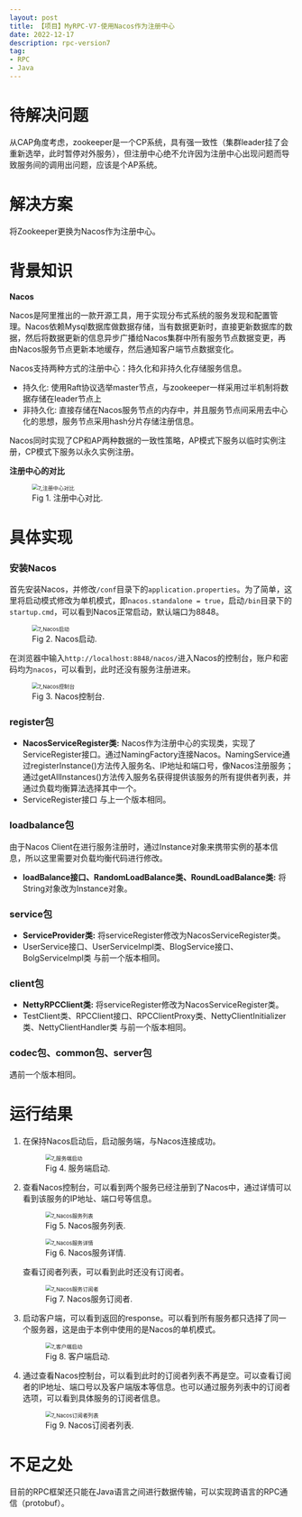 ```yaml
---
layout: post
title: 【项目】MyRPC-V7-使用Nacos作为注册中心
date: 2022-12-17
description: rpc-version7
tag:
- RPC
- Java
---
```


# 待解决问题

从CAP角度考虑，zookeeper是一个CP系统，具有强一致性（集群leader挂了会重新选举，此时暂停对外服务），但注册中心绝不允许因为注册中心出现问题而导致服务间的调用出问题，应该是个AP系统。

# 解决方案

将Zookeeper更换为Nacos作为注册中心。

# 背景知识

**Nacos**

Nacos是阿里推出的一款开源工具，用于实现分布式系统的服务发现和配置管理。Nacos依赖Mysql数据库做数据存储，当有数据更新时，直接更新数据库的数据，然后将数据更新的信息异步广播给Nacos集群中所有服务节点数据变更，再由Nacos服务节点更新本地缓存，然后通知客户端节点数据变化。

Nacos支持两种方式的注册中心：持久化和非持久化存储服务信息。
* 持久化: 使用Raft协议选举master节点，与zookeeper一样采用过半机制将数据存储在leader节点上
* 非持久化: 直接存储在Nacos服务节点的内存中，并且服务节点间采用去中心化的思想，服务节点采用hash分片存储注册信息。

Nacos同时实现了CP和AP两种数据的一致性策略，AP模式下服务以临时实例注册，CP模式下服务以永久实例注册。

**注册中心的对比**
<figure>
    <img src="https://s1.ax1x.com/2023/07/02/pCDMg9s.png" alt="7_注册中心对比" style="zoom: 67%;" >
    <figcaption>Fig 1. 注册中心对比.</figcaption>
</figure>

# 具体实现

### 安装Nacos

首先安装Nacos，并修改`/conf`目录下的`application.properties`。为了简单，这里将启动模式修改为单机模式，即`nacos.standalone = true`，启动`/bin`目录下的`startup.cmd`，可以看到Nacos正常启动，默认端口为8848。
    
<figure>
    <img src="https://s1.ax1x.com/2023/07/02/pCDMBB8.png" alt="7_Nacos启动" style="zoom: 67%;" >
    <figcaption>Fig 2. Nacos启动.</figcaption>
</figure>

在浏览器中输入`http://localhost:8848/nacos/`进入Nacos的控制台，账户和密码均为`nacos`，可以看到，此时还没有服务注册进来。

<figure>
    <img src="https://s1.ax1x.com/2023/07/02/pCDMyNQ.png" alt="7_Nacos控制台" style="zoom: 67%;" >
    <figcaption>Fig 3. Nacos控制台.</figcaption>
</figure>

### register包

* **NacosServiceRegister类:** Nacos作为注册中心的实现类，实现了ServiceRegister接口。通过NamingFactory连接Nacos。NamingService通过registerInstance()方法传入服务名、IP地址和端口号，像Nacos注册服务；通过getAllInstances()方法传入服务名获得提供该服务的所有提供者列表，并通过负载均衡算法选择其中一个。
* ServiceRegister接口 与上一个版本相同。

### loadbalance包

由于Nacos Client在进行服务注册时，通过Instance对象来携带实例的基本信息，所以这里需要对负载均衡代码进行修改。

* **loadBalance接口、RandomLoadBalance类、RoundLoadBalance类:** 将String对象改为Instance对象。

### service包

* **ServiceProvider类:** 将serviceRegister修改为NacosServiceRegister类。
* UserService接口、UserServiceImpl类、BlogService接口、BolgServiceImpl类  与前一个版本相同。

### client包

* **NettyRPCClient类:** 将serviceRegister修改为NacosServiceRegister类。
* TestClient类、RPCClient接口、RPCClientProxy类、NettyClientInitializer类、NettyClientHandler类 与前一个版本相同。

### codec包、common包、server包

遇前一个版本相同。

# 运行结果

1. 在保持Nacos启动后，启动服务端，与Nacos连接成功。
    <figure>
        <img src="https://s1.ax1x.com/2023/07/02/pCDM23n.png" alt="7_服务端启动" style="zoom: 67%;" >
        <figcaption>Fig 4. 服务端启动.</figcaption>
    </figure>

2. 查看Nacos控制台，可以看到两个服务已经注册到了Nacos中，通过详情可以看到该服务的IP地址、端口号等信息。
    <figure>
        <img src="https://s1.ax1x.com/2023/07/02/pCDM6hj.png" alt="7_Nacos服务列表" style="zoom: 67%;" >
        <figcaption>Fig 5. Nacos服务列表.</figcaption>
    </figure>

    <figure>
        <img src="https://s1.ax1x.com/2023/07/02/pCDMsAg.png" alt="7_Nacos服务详情" style="zoom: 67%;" >
        <figcaption>Fig 6. Nacos服务详情.</figcaption>
    </figure>

   查看订阅者列表，可以看到此时还没有订阅者。

    <figure>
        <img src="https://s1.ax1x.com/2023/06/26/pCUsJG8.png" alt="7_Nacos服务订阅者" style="zoom: 67%;" >
        <figcaption>Fig 7. Nacos服务订阅者.</figcaption>
    </figure>   

3. 启动客户端，可以看到返回的response。可以看到所有服务都只选择了同一个服务器，这是由于本例中使用的是Nacos的单机模式。
    <figure>
        <img src="https://s1.ax1x.com/2023/07/02/pCDMRcq.png" alt="7_客户端启动" style="zoom: 67%;" >
        <figcaption>Fig 8. 客户端启动.</figcaption>
    </figure>  

4. 通过查看Nacos控制台，可以看到此时的订阅者列表不再是空。可以查看订阅者的IP地址、端口号以及客户端版本等信息。也可以通过服务列表中的订阅者选项，可以看到具体服务的订阅者信息。
    <figure>
        <img src="https://s1.ax1x.com/2023/06/26/pCUsGPf.png" alt="7_Nacos订阅者列表" style="zoom: 67%;" >
        <figcaption>Fig 9. Nacos订阅者列表.</figcaption>
    </figure>  


# 不足之处

目前的RPC框架还只能在Java语言之间进行数据传输，可以实现跨语言的RPC通信（protobuf）。



